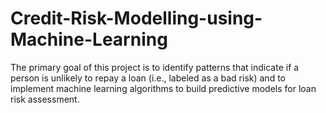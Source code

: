 # Credit-Risk-Modelling-using-Machine-Learning
The primary goal of this project is to identify patterns that indicate if a person is unlikely to repay a loan (i.e., labeled as a bad risk) and to implement machine learning algorithms to build predictive models for loan risk assessment.
